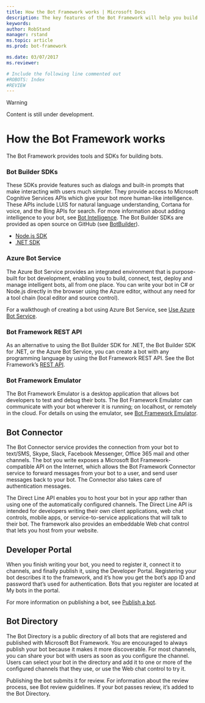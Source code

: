 ```yaml
---
title: How the Bot Framework works | Microsoft Docs
description: The key features of the Bot Framework will help you build powerful and intelligent bots.
keywords:
author: RobStand
manager: rstand
ms.topic: article
ms.prod: bot-framework

ms.date: 03/07/2017
ms.reviewer:

# Include the following line commented out
#ROBOTS: Index
#REVIEW
---
```

>[!WARNING]
> Content is still under development.

# How the Bot Framework works
The Bot Framework provides tools and SDKs for building bots.

### Bot Builder SDKs
These SDKs provide features such as dialogs and built-in prompts that make interacting with users much simpler. They provide access to Microsoft Cognitive Services APIs which give your bot more human-like intelligence. These APIs include LUIS for natural language understanding, Cortana for voice, and the Bing APIs for search. For more information about adding intelligence to your bot, see [Bot Intelligence](/en-us/bot-intelligence/getting-started/).
The Bot Builder SDKs are provided as open source on GitHub (see [BotBuilder](https://github.com/Microsoft/BotBuilder)).
- [Node.js SDK](https://github.com/Microsoft/BotBuilder/tree/master/Node)
- [.NET SDK](https://github.com/Microsoft/BotBuilder/tree/master/CSharp)

### Azure Bot Service
The Azure Bot Service provides an integrated environment that is purpose-built for bot development, enabling you to build, connect, test, deploy and manage intelligent bots, all from one place. You can write your bot in C# or Node.js directly in the browser using the Azure editor, without any need for a tool chain (local editor and source control).

For a walkthough of creating a bot using Azure Bot Service, see [Use Azure Bot Service](~/azure-bot-service/getstarted.md).

### Bot Framework REST API

As an alternative to using the Bot Builder SDK for .NET, the Bot Builder SDK for .NET, or the Azure Bot Service, you can create a bot with any programming language by using the Bot Framework REST API.
See the Bot Framework’s [REST API](/en-us/connector/overview/).


### Bot Framework Emulator
The Bot Framework Emulator is a desktop application that allows bot developers to test and debug their bots. The Bot Framework Emulator can communicate with your bot wherever it is running; on localhost, or remotely in the cloud.
For details on using the emulator, see [Bot Framework Emulator](~/debug-bots-emulator.md).

## Bot Connector
The Bot Connector service provides the connection from your bot to text/SMS, Skype, Slack, Facebook Messenger, Office 365 mail and other channels.
The bot you write exposes a Microsoft Bot Framework-compatible API on the Internet, which allows the Bot Framework Connector service to forward messages from your bot to a user, and send user messages back to your bot. The Connector also takes care of authentication messages.

<!--
There are different ways for your bot to communicate with the Connector.
The Node.JS or .NET SDKs provide built-in methods for connecting to the service. A simple bot using Node.JS demonstrates this in [Create a bot with the Bot Builder SDK for Node.js](~/nodejs/getstarted.md).
Bots built using .NET can also use the Bot Framework Connector SDK .NET template. -->

The Direct Line API enables you to host your bot in your app rather than using one of the automatically configured channels. The Direct Line API is intended for developers writing their own client applications, web chat controls, mobile apps, or service-to-service applications that will talk to their bot.
The framework also provides an embeddable Web chat control that lets you host from your website.

## Developer Portal
When you finish writing your bot, you need to register it, connect it to channels, and finally publish it, using the Developer Portal.
Registering your bot describes it to the framework, and it’s how you get the bot’s app ID and password that’s used for authentication.
Bots that you register are located at My bots in the portal.

For more information on publishing a bot, see [Publish a bot](https://review.docs.microsoft.com/en-us/botframework/~/deploy/overview).

## Bot Directory
The Bot Directory is a public directory of all bots that are registered and published with Microsoft Bot Framework. You are encouraged to always publish your bot because it makes it more discoverable.
For most channels, you can share your bot with users as soon as you configure the channel.
Users can select your bot in the directory and add it to one or more of the configured channels that they use, or use the Web chat control to try it.

<!-- If you configured your bot to work with Skype, you must publish your bot to the Bot Directory and Skype apps (see Publishing your bot) before users can start using it.
Although Skype is the only channel that requires you to publish your bot to the directory, you are encouraged to always publish your bot because it makes it more discoverable. -->

Publishing the bot submits it for review. For information about the review process, see Bot review guidelines. If your bot passes review, it’s added to the Bot Directory.